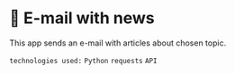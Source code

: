 # 📩 E-mail with news

This app sends an e-mail with articles about chosen topic.

`technologies used:`
`Python`
`requests`
`API`

